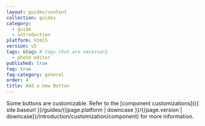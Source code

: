 ```yaml
---
layout: guides/content
collection: guides
category:
  - guide
  - introduction
platform: html5
version: v5
tags: &tags # tags that are necessary
  - photo editor
published: true
faq: true
faq-category: general
order: 4
title: Add a new Button
---
```


Some buttons are customizable. Refer to the [component customizations]({{ site.baseurl }}/guides/{{page.platform | downcase }}/{{page.version | downcase}}/introduction/customization/component) for more information.